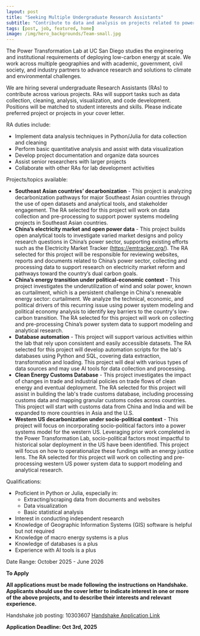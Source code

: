 ```yaml
---
layout: post
title: "Seeking Multiple Undergraduate Research Assistants"
subtitle: "Contribute to data and analysis on projects related to power decarbonization, electricity markets and clean energy trade"
tags: [post, job, featured, home]
image: /img/hero_backgrounds/Team-small.jpg
---
```


The Power Transformation Lab at UC San Diego studies the engineering and institutional requirements of deploying low-carbon energy at scale. We work across multiple geographies and with academic, government, civil society, and industry partners to advance research and solutions to climate and environmental challenges.

We are hiring several undergraduate Research Assistants (RAs) to contribute across various projects. RAs will support tasks such as data collection, cleaning, analysis, visualization, and code development. Positions will be matched to student interests and skills. Please indicate preferred project or projects in your cover letter.

RA duties include:

- Implement data analysis techniques in Python/Julia for data collection and cleaning
- Perform basic quantitative analysis and assist with data visualization
- Develop project documentation and organize data sources
- Assist senior researchers with larger projects
- Collaborate with other RAs for lab development activities

Projects/topics available:

- **Southeast Asian countries’ decarbonization** - This project is analyzing decarbonization pathways for major Southeast Asian countries through the use of open datasets and analytical tools, and stakeholder engagement. The RA selected for this project will work on data collection and pre-processing to support power systems modeling projects in Southeast Asian countries.
- **China’s electricity market and open power data** - This project builds open analytical tools to investigate varied market designs and policy research questions in China’s power sector, supporting existing efforts such as the Electricity Market Tracker (https://emtracker.org/). The RA selected for this project will be responsible for reviewing websites, reports and documents related to China’s power sector, collecting and processing data to support research on electricity market reform and pathways toward the country’s dual carbon goals.
- **China’s energy transition under political-economic context** - This project investigates the underutilization of wind and solar power, known as curtailment, which is a persistent challenge in China's renewable energy sector: curtailment. We analyze the technical, economic, and political drivers of this recurring issue using power system modeling and political economy analysis to identify key barriers to the country's low-carbon transition. The RA selected for this project will work on collecting and pre-processing China’s power system data to support modeling and analytical research.
- **Database automation** - This project will support various activities within the lab that rely upon consistent and easily accessible datasets. The RA selected for this project will develop automation scripts for the lab's databases using Python and SQL, covering data extraction, transformation and loading. This project will deal with various types of data sources and may use AI tools for data collection and processing.
- **Clean Energy Customs Database**  - This project investigates the impact of changes in trade and industrial policies on trade flows of clean energy and eventual deployment. The RA selected for this project will assist in building the lab's trade customs database, including processing customs data and mapping granular customs codes across countries. This project will start with customs data from China and India and will be expanded to more countries in Asia and the U.S.
- **Western US decarbonization under socio-political context** - This project will focus on incorporating socio-political factors into a power systems model for the western US. Leveraging prior work completed in the Power Transformation Lab, socio-political factors most impactful to historical solar deployment in the US have been identified. This project will focus on how to operationalize these fundings with an energy justice lens. The RA selected for this project will work on collecting and pre-processing western US power system data to support modeling and analytical research.

Qualifications:

- Proficient in Python or Julia, especially in:
  - Extracting/scraping data from documents and websites
  - Data visualization
  - Basic statistical analysis
- Interest in conducting independent research
- Knowledge of Geographic Information Systems (GIS) software is helpful but not required
- Knowledge of macro energy systems is a plus
- Knowledge of databases is a plus
- Experience with AI tools is a plus

Date Range:
October 2025 - June 2026


**To Apply**

**All applications must be made following the instructions on Handshake. Applicants should use the cover letter to indicate interest in one or more of the above projects, and to describe their interests and relevant experience.**

Handshake job posting: 10303607
[Handshake Application Link](https://app.joinhandshake.com/job-search/10303607?jobType=6&per_page=25&page=1)

**Application Deadline: Oct 3rd, 2025**
